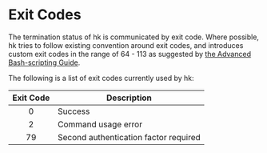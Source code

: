 # Exit Codes

The termination status of hk is communicated by exit code. Where possible, hk tries to follow existing convention around exit codes, and introduces custom exit codes in the range of 64 - 113 as suggested by [the Advanced Bash-scripting Guide](http://tldp.org/LDP/abs/html/exitcodes.html).

The following is a list of exit codes currently used by hk:

| Exit Code | Description                                |
|:---------:| ------------------------------------------ |
| 0         | Success                                    |
| 2         | Command usage error                        |
| 79        | Second authentication factor required      |
